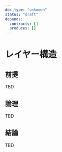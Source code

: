 ```yaml
---
doc_type: "unknown"
status: "draft"
depends:
  contracts: []
  produces: []
---
```


# レイヤー構造

## 前提

TBD

## 論理

TBD

## 結論

TBD
